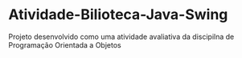 # Atividade-Bilioteca-Java-Swing
Projeto desenvolvido como uma atividade avaliativa da discipilna de Programação Orientada a Objetos 
